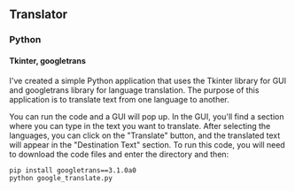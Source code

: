 <h2> Translator </h2>
<h3> Python </h3>
<h4> Tkinter, googletrans </h4>

I've created a simple Python application that uses the Tkinter library for GUI and googletrans library for language translation. The purpose of this application is to translate text from one language to another.

You can run the code and a GUI will pop up. In the GUI, you'll find a section where you can type in the text you want to translate. After selecting the languages, you can click on the "Translate" button, and the translated text will appear in the "Destination Text" section.
To run this code, you will need to download the code files and enter the directory and then:
 ```
 pip install googletrans==3.1.0a0
 python google_translate.py
 ```

